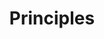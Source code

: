 ---
layout: redirect.njk
tags: toplevel
key: principles_en
title: Principles
alternativetitle: SBB User Experience Principles.
redirect: /en/principles/ux-principles/overview/
parent: en
order: 1
---